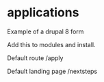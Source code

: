 # applications

Example of a drupal 8 form

Add this to modules and install.

Default route /apply

Default landing page /nextsteps
